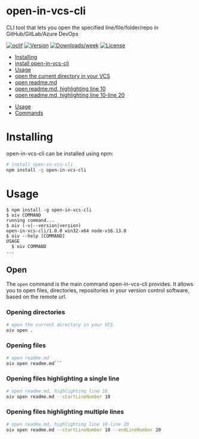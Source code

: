 open-in-vcs-cli
===============

CLI tool that lets you open the specified line/file/folder/repo in GitHub/GitLab/Azure DevOps

[![oclif](https://img.shields.io/badge/cli-oclif-brightgreen.svg)](https://oclif.io)
[![Version](https://img.shields.io/npm/v/open-in-vcs-cli.svg)](https://npmjs.org/package/open-in-vcs-cli)
[![Downloads/week](https://img.shields.io/npm/dw/open-in-vcs-cli.svg)](https://npmjs.org/package/open-in-vcs-cli)
[![License](https://img.shields.io/npm/l/open-in-vcs-cli.svg)](https://github.com/Jmorjsm/open-in-vcs-cli/blob/master/package.json)

<!-- toc -->
* [Installing](#installing)
* [install open-in-vcs-cli](#install-open-in-vcs-cli)
* [Usage](#usage)
* [open the current directory in your VCS](#open-the-current-directory-in-your-vcs)
* [open readme.md](#open-readmemd)
* [open readme.md, highlighting line 10](#open-readmemd-highlighting-line-10)
* [open readme.md, highlighting line 10-line 20](#open-readmemd-highlighting-line-10-line-20)
<!-- tocstop -->
* [Usage](#usage)
* [Commands](#commands)
<!-- tocstop -->

# Installing
open-in-vcs-cli can  be installed using npm:
```bash
# install open-in-vcs-cli
npm install -g open-in-vcs-cli
```
# Usage
<!-- usage -->
```sh-session
$ npm install -g open-in-vcs-cli
$ oiv COMMAND
running command...
$ oiv (-v|--version|version)
open-in-vcs-cli/1.0.0 win32-x64 node-v16.13.0
$ oiv --help [COMMAND]
USAGE
  $ oiv COMMAND
...
```
<!-- usagestop -->
## Open
The `open` command is the main command open-in-vcs-cli provides. It allows you to open files, directories, repositories in your version control software, based on the remote url.

### Opening directories
```bash
# open the current directory in your VCS
oiv open .
```
### Opening files
```bash
# open readme.md
oiv open readme.md```
```

### Opening files highlighting a single line
```bash
# open readme.md, highlighting line 10
oiv open readme.md --startLineNumber 10
```

### Opening files highlighting multiple lines
```bash
# open readme.md, highlighting line 10-line 20 
oiv open readme.md --startLineNumber 10 --endLineNumber 20
```
<!-- usagestop -->
